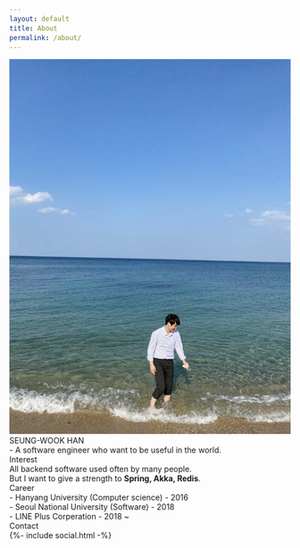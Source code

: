 ```yaml
---
layout: default
title: About
permalink: /about/
---
```


<div class="about-wrapper">
  <div class="about-column-picture">
    <img src="/assets/SeungWook.jpeg" class="rounded-corners">
  </div>
  <div class="about-column-description">
    <div class="default-p-margin">
      <div class="about-name">
        SEUNG-WOOK HAN
      </div>
      <div class="about-slogan">
        - A software engineer who want to be useful in the world.
      </div>
    </div>
    <div class="default-p-margin">
      <div class="about-section-title">
        Interest
      </div>
      <div class="about-section-contents">
        All backend software used often by many people. <br>
        But I want to give a strength to <strong>Spring, Akka, Redis</strong>.
      </div>
    </div>
    <div class="default-p-margin">
      <div class="about-section-title">
        Career
      </div>
      <div class="about-section-contents">
        - Hanyang University (Computer science) - 2016 <br>
        - Seoul National University (Software) - 2018 <br>
        - LINE Plus Corperation - 2018 ~  <br>
      </div>
    </div>
    <div class="default-p-margin">
      <div class="about-section-title">
        Contact
      </div>
      {%- include social.html -%}
    </div>
  </div>
</div>
